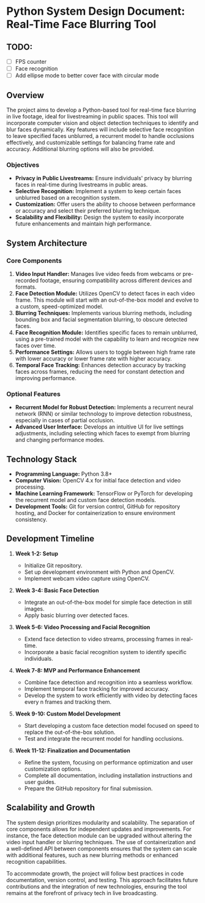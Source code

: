 # Python System Design Document: Real-Time Face Blurring Tool

## TODO:

- [ ] FPS counter
- [ ] Face recognition
- [ ] Add ellipse mode to better cover face with circular mode

## Overview

The project aims to develop a Python-based tool for real-time face blurring in live footage, ideal for livestreaming in public spaces. This tool will incorporate computer vision and object detection techniques to identify and blur faces dynamically. Key features will include selective face recognition to leave specified faces unblurred, a recurrent model to handle occlusions effectively, and customizable settings for balancing frame rate and accuracy. Additional blurring options will also be provided.

### Objectives

- **Privacy in Public Livestreams:** Ensure individuals' privacy by blurring faces in real-time during livestreams in public areas.
- **Selective Recognition:** Implement a system to keep certain faces unblurred based on a recognition system.
- **Customization:** Offer users the ability to choose between performance or accuracy and select their preferred blurring technique.
- **Scalability and Flexibility:** Design the system to easily incorporate future enhancements and maintain high performance.

## System Architecture

### Core Components

1. **Video Input Handler:** Manages live video feeds from webcams or pre-recorded footage, ensuring compatibility across different devices and formats.
2. **Face Detection Module:** Utilizes OpenCV to detect faces in each video frame. This module will start with an out-of-the-box model and evolve to a custom, speed-optimized model.
3. **Blurring Techniques:** Implements various blurring methods, including bounding box and facial segmentation blurring, to obscure detected faces.
4. **Face Recognition Module:** Identifies specific faces to remain unblurred, using a pre-trained model with the capability to learn and recognize new faces over time.
5. **Performance Settings:** Allows users to toggle between high frame rate with lower accuracy or lower frame rate with higher accuracy.
6. **Temporal Face Tracking:** Enhances detection accuracy by tracking faces across frames, reducing the need for constant detection and improving performance.

### Optional Features

- **Recurrent Model for Robust Detection:** Implements a recurrent neural network (RNN) or similar technology to improve detection robustness, especially in cases of partial occlusion.
- **Advanced User Interface:** Develops an intuitive UI for live settings adjustments, including selecting which faces to exempt from blurring and changing performance modes.

## Technology Stack

- **Programming Language:** Python 3.8+
- **Computer Vision:** OpenCV 4.x for initial face detection and video processing.
- **Machine Learning Framework:** TensorFlow or PyTorch for developing the recurrent model and custom face detection models.
- **Development Tools:** Git for version control, GitHub for repository hosting, and Docker for containerization to ensure environment consistency.

## Development Timeline

1. **Week 1-2: Setup**

   - Initialize Git repository.
   - Set up development environment with Python and OpenCV.
   - Implement webcam video capture using OpenCV.

2. **Week 3-4: Basic Face Detection**

   - Integrate an out-of-the-box model for simple face detection in still images.
   - Apply basic blurring over detected faces.

3. **Week 5-6: Video Processing and Facial Recognition**

   - Extend face detection to video streams, processing frames in real-time.
   - Incorporate a basic facial recognition system to identify specific individuals.

4. **Week 7-8: MVP and Performance Enhancement**

   - Combine face detection and recognition into a seamless workflow.
   - Implement temporal face tracking for improved accuracy.
   - Develop the system to work efficiently with video by detecting faces every n frames and tracking them.

5. **Week 9-10: Custom Model Development**

   - Start developing a custom face detection model focused on speed to replace the out-of-the-box solution.
   - Test and integrate the recurrent model for handling occlusions.

6. **Week 11-12: Finalization and Documentation**
   - Refine the system, focusing on performance optimization and user customization options.
   - Complete all documentation, including installation instructions and user guides.
   - Prepare the GitHub repository for final submission.

## Scalability and Growth

The system design prioritizes modularity and scalability. The separation of core components allows for independent updates and improvements. For instance, the face detection module can be upgraded without altering the video input handler or blurring techniques. The use of containerization and a well-defined API between components ensures that the system can scale with additional features, such as new blurring methods or enhanced recognition capabilities.

To accommodate growth, the project will follow best practices in code documentation, version control, and testing. This approach facilitates future contributions and the integration of new technologies, ensuring the tool remains at the forefront of privacy tech in live broadcasting.
